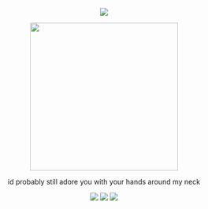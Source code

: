 <div align="center">
  
  ![](https://komarev.com/ghpvc/?username=atervir&color=a794b0)
<p align="center">
    <img width="300" src="" alt="">
</p>

id probably still adore you with your hands around my neck

[![](https://files.catbox.moe/vi3hjm.gif)](https://rentry.co/atervir-)
[![](ata)](https://atervir.atabook.org/)
[![](prncs)](https://pronouns.cc/@atervir)
